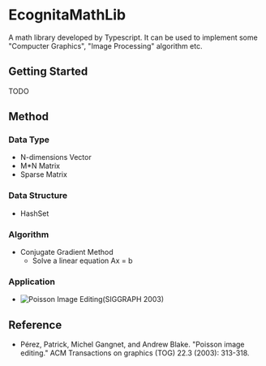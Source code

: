 # EcognitaMathLib
A math library developed by Typescript.
It can be used to implement some "Compucter Graphics", "Image Processing" algorithm etc. 

## Getting Started
TODO

## Method
### Data Type
* N-dimensions Vector
* M*N Matrix
* Sparse Matrix

### Data Structure
* HashSet

### Algorithm
* Conjugate Gradient Method
  - Solve a linear equation Ax = b 

### Application
* ![Poisson Image Editing(SIGGRAPH 2003)](https://raymondmcguire.github.io/EcognitaMathLib/build/ "Poisson Image Editing")


## Reference
* Pérez, Patrick, Michel Gangnet, and Andrew Blake. "Poisson image editing." ACM Transactions on graphics (TOG) 22.3 (2003): 313-318.
